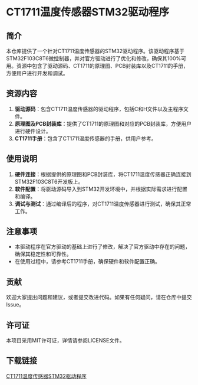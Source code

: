 # CT1711温度传感器STM32驱动程序

## 简介
本仓库提供了一个针对CT1711温度传感器的STM32驱动程序。该驱动程序基于STM32F103C8T6微控制器，并对官方驱动进行了优化和修改，确保其100%可用。资源中包含了驱动源码、CT1711的原理图、PCB封装库以及CT1711的手册，方便用户进行开发和调试。

## 资源内容
1. **驱动源码**：包含CT1711温度传感器的驱动程序，包括C和H文件以及主程序文件。
2. **原理图及PCB封装库**：提供了CT1711的原理图和对应的PCB封装库，方便用户进行硬件设计。
3. **CT1711手册**：包含了CT1711温度传感器的手册，供用户参考。

## 使用说明
1. **硬件连接**：根据提供的原理图和PCB封装库，将CT1711温度传感器正确连接到STM32F103C8T6开发板上。
2. **软件配置**：将驱动源码导入到STM32开发环境中，并根据实际需求进行配置和编译。
3. **调试与测试**：通过编译后的程序，对CT1711温度传感器进行测试，确保其正常工作。

## 注意事项
- 本驱动程序在官方驱动的基础上进行了修改，解决了官方驱动中存在的问题，确保其稳定性和可靠性。
- 在使用过程中，请参考CT1711手册，确保硬件和软件配置正确。

## 贡献
欢迎大家提出问题和建议，或者提交改进代码。如果有任何疑问，请在仓库中提交Issue。

## 许可证
本项目采用MIT许可证，详情请参阅LICENSE文件。

## 下载链接

[CT1711温度传感器STM32驱动程序](https://pan.quark.cn/s/b90c11fd2bc4)